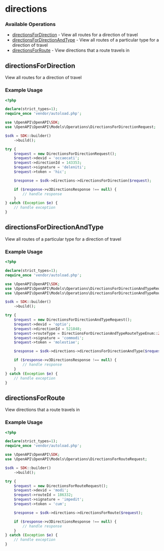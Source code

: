 # directions

### Available Operations

* [directionsForDirection](#directionsfordirection) - View all routes for a direction of travel
* [directionsForDirectionAndType](#directionsfordirectionandtype) - View all routes of a particular type for a direction of travel
* [directionsForRoute](#directionsforroute) - View directions that a route travels in

## directionsForDirection

View all routes for a direction of travel

### Example Usage

```php
<?php

declare(strict_types=1);
require_once 'vendor/autoload.php';

use \OpenAPI\OpenAPI\SDK;
use \OpenAPI\OpenAPI\Models\Operations\DirectionsForDirectionRequest;

$sdk = SDK::builder()
    ->build();

try {
    $request = new DirectionsForDirectionRequest();
    $request->devid = 'occaecati';
    $request->directionId = 143353;
    $request->signature = 'deleniti';
    $request->token = 'hic';

    $response = $sdk->directions->directionsForDirection($request);

    if ($response->v3DirectionsResponse !== null) {
        // handle response
    }
} catch (Exception $e) {
    // handle exception
}
```

## directionsForDirectionAndType

View all routes of a particular type for a direction of travel

### Example Usage

```php
<?php

declare(strict_types=1);
require_once 'vendor/autoload.php';

use \OpenAPI\OpenAPI\SDK;
use \OpenAPI\OpenAPI\Models\Operations\DirectionsForDirectionAndTypeRequest;
use \OpenAPI\OpenAPI\Models\Operations\DirectionsForDirectionAndTypeRouteTypeEnum;

$sdk = SDK::builder()
    ->build();

try {
    $request = new DirectionsForDirectionAndTypeRequest();
    $request->devid = 'optio';
    $request->directionId = 521848;
    $request->routeType = DirectionsForDirectionAndTypeRouteTypeEnum::ZERO;
    $request->signature = 'commodi';
    $request->token = 'molestiae';

    $response = $sdk->directions->directionsForDirectionAndType($request);

    if ($response->v3DirectionsResponse !== null) {
        // handle response
    }
} catch (Exception $e) {
    // handle exception
}
```

## directionsForRoute

View directions that a route travels in

### Example Usage

```php
<?php

declare(strict_types=1);
require_once 'vendor/autoload.php';

use \OpenAPI\OpenAPI\SDK;
use \OpenAPI\OpenAPI\Models\Operations\DirectionsForRouteRequest;

$sdk = SDK::builder()
    ->build();

try {
    $request = new DirectionsForRouteRequest();
    $request->devid = 'modi';
    $request->routeId = 186332;
    $request->signature = 'impedit';
    $request->token = 'cum';

    $response = $sdk->directions->directionsForRoute($request);

    if ($response->v3DirectionsResponse !== null) {
        // handle response
    }
} catch (Exception $e) {
    // handle exception
}
```
